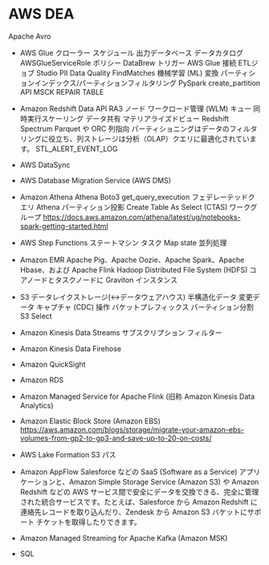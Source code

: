 # AWS DEA

Apache Avro


- AWS Glue
クローラー
  スケジュール
  出力データベース
データカタログ
AWSGlueServiceRole ポリシー
DataBrew
トリガー
AWS Glue 接続
ETLジョブ
Studio
  PII
Data Quality
FindMatches 機械学習 (ML) 変換
パーティションインデックス/パーティションフィルタリング
PySpark
create_partition API
MSCK REPAIR TABLE

- Amazon Redshift
Data API
RA3 ノード
ワークロード管理 (WLM) キュー
  同時実行スケーリング
データ共有
マテリアライズドビュー
Redshift Spectrum
  Parquet や ORC
列指向
  パーティショニングはデータのフィルタリングに役立ち、列ストレージは分析（OLAP）クエリに最適化されています。
STL_ALERT_EVENT_LOG

- AWS DataSync

- AWS Database Migration Service (AWS DMS)

- Amazon Athena
Athena Boto3
  get_query_execution
フェデレーテッドクエリ
Athena パーティション投影
Create Table As Select (CTAS)
ワークグループ
https://docs.aws.amazon.com/athena/latest/ug/notebooks-spark-getting-started.html

- AWS Step Functions
ステートマシン
タスク
Map state
  並列処理

- Amazon EMR
Apache Pig、Apache Oozie、Apache Spark、Apache Hbase、および Apache Flink
Hadoop Distributed File System (HDFS)
コアノードとタスクノードに Graviton インスタンス

- S3
データレイクストレージ(↔︎データウェアハウス)
半構造化データ
変更データ キャプチャ (CDC) 操作
バケットプレフィックス
パーティション分割
S3 Select

- Amazon Kinesis Data Streams
サブスクリプション フィルター

- Amazon Kinesis Data Firehose

- Amazon QuickSight

- Amazon RDS

- Amazon Managed Service for Apache Flink (旧称 Amazon Kinesis Data Analytics)

- Amazon Elastic Block Store (Amazon EBS)
https://aws.amazon.com/blogs/storage/migrate-your-amazon-ebs-volumes-from-gp2-to-gp3-and-save-up-to-20-on-costs/

- AWS Lake Formation
S3 パス

- Amazon AppFlow
Salesforce などの SaaS (Software as a Service) アプリケーションと、Amazon Simple Storage Service (Amazon S3) や Amazon Redshift などの AWS サービス間で安全にデータを交換できる、完全に管理された統合サービスです。たとえば、Salesforce から Amazon Redshift に連絡先レコードを取り込んだり、Zendesk から Amazon S3 バケットにサポート チケットを取得したりできます。

- Amazon Managed Streaming for Apache Kafka (Amazon MSK)

- SQL

